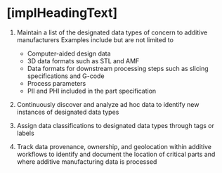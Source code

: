 # [implHeadingText]

1. Maintain a list of the designated data types of concern to additive manufacturers 
    Examples include but are not limited to 
   * Computer-aided design data
   * 3D data formats such as STL and AMF
   * Data formats for downstream processing steps such as slicing specifications and G-code
   * Process parameters
   * PII and PHI included in the part specification 

2. Continuously discover and analyze ad hoc data to identify new instances 
   of designated data types <!-- additive-specific examples? -->

3. Assign data classifications to designated data types through tags or 
   labels <!-- additive-specific examples? -->

4. Track data provenance, ownership, and geolocation within additive workflows 
to identify and document the location of critical parts and where additive manufacturing 
data is processed
    
